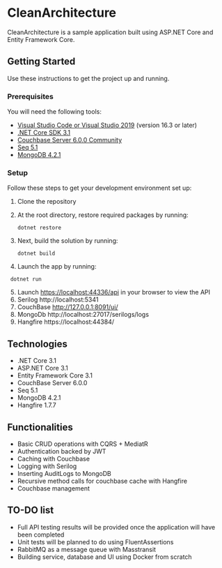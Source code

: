 
# CleanArchitecture

CleanArchitecture  is a sample application built using ASP.NET Core and Entity Framework Core. 


## Getting Started
Use these instructions to get the project up and running.

### Prerequisites
You will need the following tools:

* [Visual Studio Code or Visual Studio 2019](https://visualstudio.microsoft.com/vs/) (version 16.3 or later)
* [.NET Core SDK 3.1](https://dotnet.microsoft.com/download/dotnet-core/3.0)
* [Couchbase Server 6.0.0 Community](https://www.couchbase.com/downloads)
* [Seq 5.1](https://datalust.co/download)
* [MongoDB 4.2.1](https://www.mongodb.com/download-center/community)
### Setup
Follow these steps to get your development environment set up:

  1. Clone the repository
  2. At the root directory, restore required packages by running:
      ```
     dotnet restore
     ```
  3. Next, build the solution by running:
     ```
     dotnet build
     ```

  4.  Launch the app  by running:



     
	 dotnet run
	 
  
  5. Launch [https://localhost:44336/api](http://localhost:44336/api) in your browser to view the API
  6. Serilog http://localhost:5341
  7. CouchBase http://127.0.0.1:8091/ui/
  8. MongoDb http://localhost:27017/serilogs/logs
  9. Hangfire https://localhost:44384/


## Technologies
* .NET Core 3.1
* ASP.NET Core 3.1
* Entity Framework Core 3.1
* CouchBase Server 6.0.0
* Seq 5.1
* MongoDB 4.2.1
* Hangfire 1.7.7


## Functionalities
-   Basic CRUD operations with CQRS + MediatR  
-   Authentication backed by JWT 
-	Caching with Couchbase
-	Logging with Serilog
-	Inserting AuditLogs to MongoDB
-	Recursive method calls for couchbase cache with Hangfire
-	Couchbase management

## TO-DO list
-   Full API testing results will be provided once the application will have been completed
-   Unit tests will be planned to do using FluentAssertions
-	RabbitMQ as a message queue with Masstransit
-   Building service, database and UI using Docker from scratch




